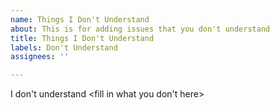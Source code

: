 ```yaml
---
name: Things I Don't Understand
about: This is for adding issues that you don't understand
title: Things I Don't Understand
labels: Don't Understand
assignees: ''

---
```


I don't understand <fill in what you don't here>
